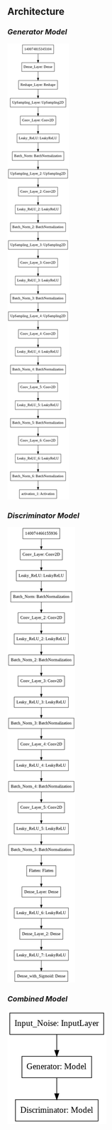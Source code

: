 ## Architecture

### _Generator Model_

![alt text](https://github.com/OverGeek/Face-Generation-Using-DCGANs/blob/master/Model%20Architecture/generator.png)

### _Discriminator Model_

![alt text](https://github.com/OverGeek/Face-Generation-Using-DCGANs/blob/master/Model%20Architecture/discriminator.png)

### _Combined Model_

![alt text](https://github.com/OverGeek/Face-Generation-Using-DCGANs/blob/master/Model%20Architecture/combined.png)
